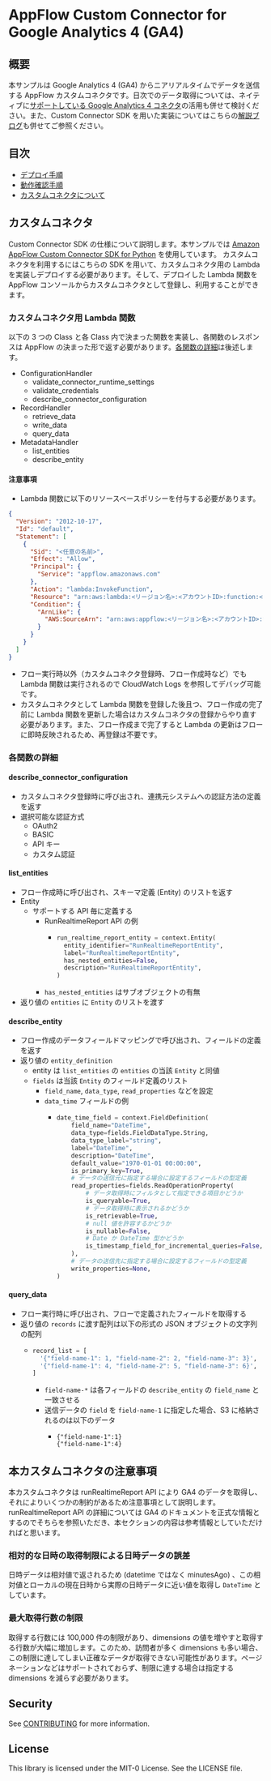 # AppFlow Custom Connector for Google Analytics 4 (GA4)

## 概要

本サンプルは Google Analytics 4 (GA4) からニアリアルタイムでデータを送信する AppFlow カスタムコネクタです。日次でのデータ取得については、ネイティブに[サポートしている Google Analytics 4 コネクタ](https://docs.aws.amazon.com/appflow/latest/userguide/connectors-google-analytics-4.html)の活用も併せて検討ください。また、Custom Connector SDK を用いた実装についてはこちらの[解説ブログ](https://aws.amazon.com/jp/builders-flash/202302/appflow-custom-connecter-saas-data)も併せてご参照ください。

## 目次

- [デプロイ手順](/docs/DEPLOYMENT.md)
- [動作確認手順](/docs/OPERATION.md)
- [カスタムコネクタについて](#カスタムコネクタ)

## カスタムコネクタ

Custom Connector SDK の仕様について説明します。本サンプルでは [Amazon AppFlow Custom Connector SDK for Python](https://github.com/awslabs/aws-appflow-custom-connector-python) を使用しています。
カスタムコネクタを利用するにはこちらの SDK を用いて、カスタムコネクタ用の Lambda を実装しデプロイする必要があります。そして、デプロイした Lambda 関数を AppFlow コンソールからカスタムコネクタとして登録し、利用することができます。

### カスタムコネクタ用 Lambda 関数

以下の 3 つの Class と各 Class 内で決まった関数を実装し、各関数のレスポンスは AppFlow の決まった形で返す必要があります。[各関数の詳細](#各関数の詳細)は後述します。

- ConfigurationHandler
  - validate_connector_runtime_settings
  - validate_credentials
  - describe_connector_configuration
- RecordHandler
  - retrieve_data
  - write_data
  - query_data
- MetadataHandler
  - list_entities
  - describe_entity

#### 注意事項

- Lambda 関数に以下のリソースベースポリシーを付与する必要があります。

```json
{
  "Version": "2012-10-17",
  "Id": "default",
  "Statement": [
    {
      "Sid": "<任意の名前>",
      "Effect": "Allow",
      "Principal": {
        "Service": "appflow.amazonaws.com"
      },
      "Action": "lambda:InvokeFunction",
      "Resource": "arn:aws:lambda:<リージョン名>:<アカウントID>:function:<Lambda関数名>",
      "Condition": {
        "ArnLike": {
          "AWS:SourceArn": "arn:aws:appflow:<リージョン名>:<アカウントID>:*"
        }
      }
    }
  ]
}
```

- フロー実行時以外（カスタムコネクタ登録時、フロー作成時など）でも Lambda 関数は実行されるので CloudWatch Logs を参照してデバッグ可能です。
- カスタムコネクタとして Lambda 関数を登録した後且つ、フロー作成の完了前に Lambda 関数を更新した場合はカスタムコネクタの登録からやり直す必要があります。また、フロー作成まで完了すると Lambda の更新はフローに即時反映されるため、再登録は不要です。

### 各関数の詳細

#### describe_connector_configuration

- カスタムコネクタ登録時に呼び出され、連携元システムへの認証方法の定義を返す
- 選択可能な認証方式
  - OAuth2
  - BASIC
  - API キー
  - カスタム認証

#### list_entities

- フロー作成時に呼び出され、スキーマ定義 (Entity) のリストを返す
- Entity
  - サポートする API 毎に定義する
    - RunRealtimeReport API の例
      - ```python
        run_realtime_report_entity = context.Entity(
          entity_identifier="RunRealtimeReportEntity",
          label="RunRealtimeReportEntity",
          has_nested_entities=False,
          description="RunRealtimeReportEntity",
        )
        ```
    - `has_nested_entities` はサブオブジェクトの有無
- 返り値の `entities` に `Entity` のリストを渡す

#### describe_entity

- フロー作成のデータフィールドマッピングで呼び出され、フィールドの定義を返す
- 返り値の `entity_definition`
  - entity は `list_entities` の `entities` の当該 `Entity` と同値
  - `fields` は当該 `Entity` のフィールド定義のリスト
    - `field_name`, `data_type`, `read_properties` などを設定
    - `data_time` フィールドの例
      - ```python
        date_time_field = context.FieldDefinition(
            field_name="DateTime",
            data_type=fields.FieldDataType.String,
            data_type_label="string",
            label="DateTime",
            description="DateTime",
            default_value="1970-01-01 00:00:00",
            is_primary_key=True,
            # データの送信元に指定する場合に設定するフィールドの型定義
            read_properties=fields.ReadOperationProperty(
                # データ取得時にフィルタとして指定できる項目かどうか
                is_queryable=True,
                # データ取得時に表示されるかどうか
                is_retrievable=True,
                # null 値を許容するかどうか
                is_nullable=False,
                # Date か DateTime 型かどうか
                is_timestamp_field_for_incremental_queries=False,
            ),
            # データの送信先に指定する場合に設定するフィールドの型定義
            write_properties=None,
        )
        ```

#### query_data

- フロー実行時に呼び出され、フローで定義されたフィールドを取得する
- 返り値の `records` に渡す配列は以下の形式の JSON オブジェクトの文字列の配列
  - ```python
    record_list = [
      '{"field-name-1": 1, "field-name-2": 2, "field-name-3": 3}',
      '{"field-name-1": 4, "field-name-2": 5, "field-name-3": 6}',
    ]
    ```
    - `field-name-*` は各フィールドの `describe_entity` の `field_name` と一致させる
    - 送信データの `field` を `field-name-1` に指定した場合、S3 に格納されるのは以下のデータ
      - ```
        {"field-name-1":1}
        {"field-name-1":4}
        ```

## 本カスタムコネクタの注意事項

本カスタムコネクタは runRealtimeReport API により GA4 のデータを取得し、それによりいくつかの制約があるため注意事項として説明します。runRealtimeReport API の詳細については GA4 のドキュメントを正式な情報とするのでそちらを参照いただき、本セクションの内容は参考情報としていただければと思います。

### 相対的な日時の取得制限による日時データの誤差

日時データは相対値で返されるため (datetime ではなく minutesAgo) 、この相対値とローカルの現在日時から実際の日時データに近い値を取得し `DateTime` としています。

### 最大取得行数の制限

取得する行数には 100,000 件の制限があり、dimensions の値を増やすと取得する行数が大幅に増加します。このため、訪問者が多く dimensions も多い場合、この制限に達してしまい正確なデータが取得できない可能性があります。ページネーションなどはサポートされておらず、制限に達する場合は指定する dimensions を減らす必要があります。

## Security

See [CONTRIBUTING](CONTRIBUTING.md#security-issue-notifications) for more information.

## License

This library is licensed under the MIT-0 License. See the LICENSE file.
